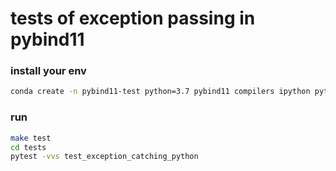 # tests of exception passing in pybind11

### install your env

```bash
conda create -n pybind11-test python=3.7 pybind11 compilers ipython pytest
```

### run

```bash
make test
cd tests
pytest -vvs test_exception_catching_python
```
